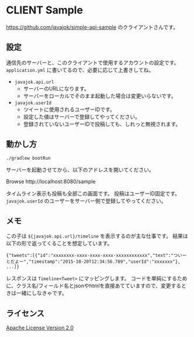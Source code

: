 # CLIENT Sample

https://github.com/javajok/simple-api-sample のクライアントさんです。

## 設定

通信先のサーバーと、このクライアントで使用するアカウントの設定です。
`application.yml` に書いてるので、必要に応じて上書きしてね。

* `javajok.api.url`
  * サーバーのURLになります。
  * サーバーをローカルでそのまま起動した場合は変更いらないです。
* `javajok.userId`
  * ツイートに使用されるユーザーIDです。
  * 設定した値はサーバーで登録してやってください。
  * 登録されていないユーザーIDで投稿しても、しれっと無視されます。

## 動かし方

```
./gradlew bootRun
```

サーバーを起動させてから、以下のアドレスを開いてください。

Browse http://localhost:8080/sample

タイムライン表示も投稿も全部この画面です。
投稿はユーザーID固定です。 `javajok.userId` のユーザーをサーバー側で登録してやってください。

## メモ

この子は `${javajok.api.url}/timeline` を表示するのが主な仕事です。
結果は以下の形で返ってくることを想定しています。

```
{"tweets":[{"id":"xxxxxxxx-xxxx-xxxx-xxxx-xxxxxxxxxxxx","text":"ついーとだよー","timestamp":"2015-10-20T12:34:56.789","userId":"xxxxxxx"}, ...]}
```

レスポンスは `Timeline<Tweet>` にマッピングします。
コードを単純にするために、クラス名/フィールド名とjsonやhtmlを直接あてていますので、変更するときは一緒にしなきゃです。

## ライセンス

[Apache License Version 2.0](http://www.apache.org/licenses/LICENSE-2.0.txt)


